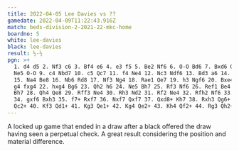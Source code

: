 ```yaml
---
title: 2022-04-05 Lee Davies vs ??
gamedate: 2022-04-09T11:22:43.916Z
match: beds-division-2-2021-22-mkc-home
boardno: 5
white: lee-davies
black: lee-davies
result: ½-½
pgn: >+
  1. d4 d5 2. Nf3 c6 3. Bf4 e6 4. e3 f5 5. Be2 Nf6 6. O-O Bd6 7. Bxd6 Qxd6 8.
  Ne5 O-O 9. c4 Nbd7 10. c5 Qc7 11. f4 Ne4 12. Nc3 Ndf6 13. Bd3 a6 14. Qc2 Bd7
  15. Na4 Be8 16. Nb6 Rd8 17. Nf3 Ng4 18. Rae1 Qe7 19. h3 Ngf6 20. Bxe4 Nxe4 21.
  g4 fxg4 22. hxg4 Bg6 23. Qh2 h6 24. Ne5 Bh7 25. Rf3 Nf6 26. Ref1 Be4 27. Rg3
  Bh7 28. Qh4 Qe8 29. Rff3 Ne4 30. Rh3 Nd2 31. Rf2 Ne4 32. Rfh2 Nf6 33. g5 Bf5
  34. gxf6 Bxh3 35. f7+ Rxf7 36. Nxf7 Qxf7 37. Qxd8+ Kh7 38. Rxh3 Qg6+ 39. Kf2
  Qc2+ 40. Kf3 Qd1+ 41. Kg3 Qe1+ 42. Kg4 Qe2+ 43. Kh4 Qf2+ 44. Rg3 Qh2+ *
---
```

A locked up game that ended in a draw after a black offered the draw having seen a perpetual check. A great result considering the position and material difference.